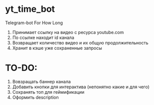 # yt_time_bot
Telegram-bot For How Long
1. Принимает ссылку на видео с ресурса youtube.com
2. По ссылке находит  id канала
3. Возвращает количество видео и их общую продолжительность
4. Хранит в кэше уже сохраненные запросы


# TO-DO:
1. Вовзращать баннер канала
2. Добавить кнопки для интерактива (непонятно какие и для чего)
3. Сохранять топ для геймификации
4. Оформить description

